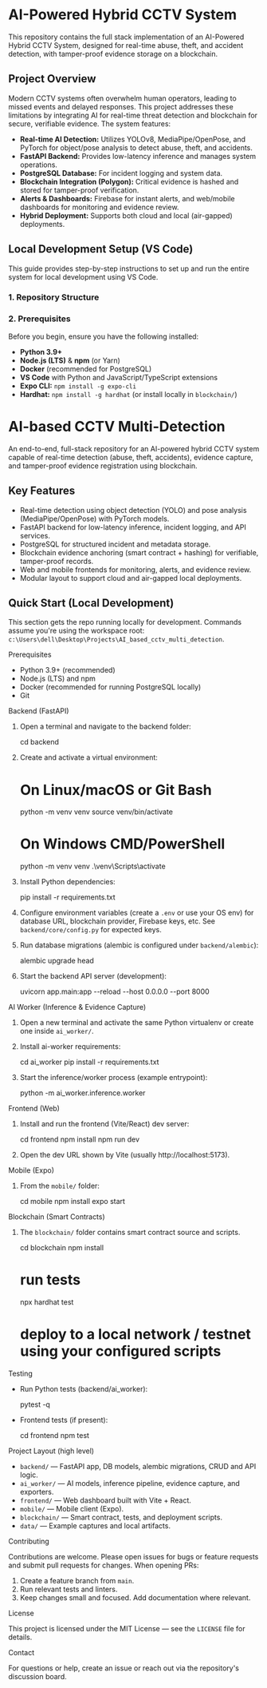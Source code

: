# AI-Powered Hybrid CCTV System

This repository contains the full stack implementation of an AI-Powered Hybrid CCTV System, designed for real-time abuse, theft, and accident detection, with tamper-proof evidence storage on a blockchain.

## Project Overview

Modern CCTV systems often overwhelm human operators, leading to missed events and delayed responses. This project addresses these limitations by integrating AI for real-time threat detection and blockchain for secure, verifiable evidence. The system features:

*   **Real-time AI Detection:** Utilizes YOLOv8, MediaPipe/OpenPose, and PyTorch for object/pose analysis to detect abuse, theft, and accidents.
*   **FastAPI Backend:** Provides low-latency inference and manages system operations.
*   **PostgreSQL Database:** For incident logging and system data.
*   **Blockchain Integration (Polygon):** Critical evidence is hashed and stored for tamper-proof verification.
*   **Alerts & Dashboards:** Firebase for instant alerts, and web/mobile dashboards for monitoring and evidence review.
*   **Hybrid Deployment:** Supports both cloud and local (air-gapped) deployments.

## Local Development Setup (VS Code)

This guide provides step-by-step instructions to set up and run the entire system for local development using VS Code.

### 1. Repository Structure

### 2. Prerequisites

Before you begin, ensure you have the following installed:

*   **Python 3.9+**
*   **Node.js (LTS)** & **npm** (or Yarn)
*   **Docker** (recommended for PostgreSQL)
*   **VS Code** with Python and JavaScript/TypeScript extensions
*   **Expo CLI:** `npm install -g expo-cli`
*   **Hardhat:** `npm install -g hardhat` (or install locally in `blockchain/`)

# AI-based CCTV Multi-Detection

An end-to-end, full-stack repository for an AI-powered hybrid CCTV system capable of real-time detection (abuse, theft, accidents), evidence capture, and tamper-proof evidence registration using blockchain.

## Key Features

- Real-time detection using object detection (YOLO) and pose analysis (MediaPipe/OpenPose) with PyTorch models.
- FastAPI backend for low-latency inference, incident logging, and API services.
- PostgreSQL for structured incident and metadata storage.
- Blockchain evidence anchoring (smart contract + hashing) for verifiable, tamper-proof records.
- Web and mobile frontends for monitoring, alerts, and evidence review.
- Modular layout to support cloud and air-gapped local deployments.

## Quick Start (Local Development)

This section gets the repo running locally for development. Commands assume you're using the workspace root: `c:\Users\dell\Desktop\Projects\AI_based_cctv_multi_detection`.

Prerequisites

- Python 3.9+ (recommended)
- Node.js (LTS) and npm
- Docker (recommended for running PostgreSQL locally)
- Git

Backend (FastAPI)

1. Open a terminal and navigate to the backend folder:

	cd backend

2. Create and activate a virtual environment:

	# On Linux/macOS or Git Bash
	python -m venv venv
	source venv/bin/activate

	# On Windows CMD/PowerShell
	python -m venv venv
	.\venv\Scripts\activate

3. Install Python dependencies:

	pip install -r requirements.txt

4. Configure environment variables (create a `.env` or use your OS env) for database URL, blockchain provider, Firebase keys, etc. See `backend/core/config.py` for expected keys.

5. Run database migrations (alembic is configured under `backend/alembic`):

	alembic upgrade head

6. Start the backend API server (development):

	uvicorn app.main:app --reload --host 0.0.0.0 --port 8000

AI Worker (Inference & Evidence Capture)

1. Open a new terminal and activate the same Python virtualenv or create one inside `ai_worker/`.
2. Install ai-worker requirements:

	cd ai_worker
	pip install -r requirements.txt

3. Start the inference/worker process (example entrypoint):

	python -m ai_worker.inference.worker

Frontend (Web)

1. Install and run the frontend (Vite/React) dev server:

	cd frontend
	npm install
	npm run dev

2. Open the dev URL shown by Vite (usually http://localhost:5173).

Mobile (Expo)

1. From the `mobile/` folder:

	cd mobile
	npm install
	expo start

Blockchain (Smart Contracts)

1. The `blockchain/` folder contains smart contract source and scripts.

	cd blockchain
	npm install
	# run tests
	npx hardhat test
	# deploy to a local network / testnet using your configured scripts

Testing

- Run Python tests (backend/ai_worker):

  pytest -q

- Frontend tests (if present):

  cd frontend
  npm test

Project Layout (high level)

- `backend/` — FastAPI app, DB models, alembic migrations, CRUD and API logic.
- `ai_worker/` — AI models, inference pipeline, evidence capture, and exporters.
- `frontend/` — Web dashboard built with Vite + React.
- `mobile/` — Mobile client (Expo).
- `blockchain/` — Smart contract, tests, and deployment scripts.
- `data/` — Example captures and local artifacts.

Contributing

Contributions are welcome. Please open issues for bugs or feature requests and submit pull requests for changes. When opening PRs:

1. Create a feature branch from `main`.
2. Run relevant tests and linters.
3. Keep changes small and focused. Add documentation where relevant.

License

This project is licensed under the MIT License — see the `LICENSE` file for details.

Contact

For questions or help, create an issue or reach out via the repository's discussion board.

